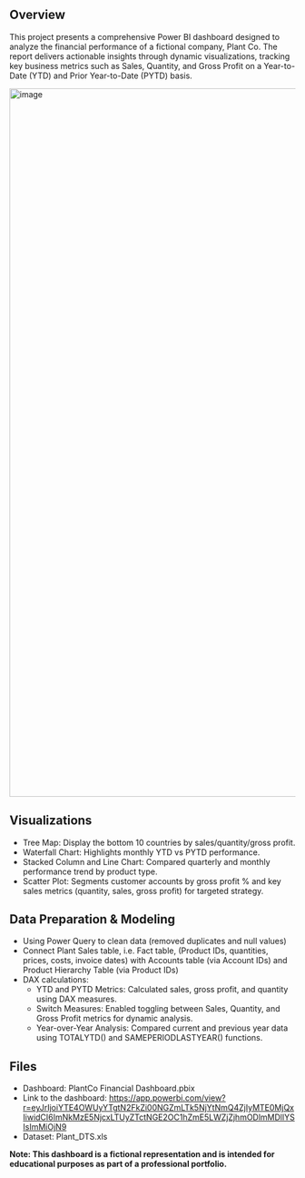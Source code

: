 ## Overview
This project presents a comprehensive Power BI dashboard designed to analyze the financial performance of a fictional company, Plant Co. The report delivers actionable insights through dynamic visualizations, tracking key business metrics such as Sales, Quantity, and Gross Profit on a Year-to-Date (YTD) and Prior Year-to-Date (PYTD) basis.

<img width="1246" alt="image" src="https://github.com/user-attachments/assets/e16cc9dd-6f72-4c2a-a8ad-ba8160434603" />


## Visualizations
* Tree Map: Display the bottom 10 countries by sales/quantity/gross profit.
* Waterfall Chart: Highlights monthly YTD vs PYTD performance.
* Stacked Column and Line Chart: Compared quarterly and monthly performance trend by product type. 
* Scatter Plot: Segments customer accounts by gross profit % and key sales metrics (quantity, sales, gross profit) for targeted strategy. 


## Data Preparation & Modeling
* Using Power Query to clean data (removed duplicates and null values)
* Connect Plant Sales table, i.e. Fact table, (Product IDs, quantities, prices, costs, invoice dates) with Accounts table (via Account IDs) and Product Hierarchy Table (via Product IDs)
* DAX calculations:
  * YTD and PYTD Metrics: Calculated sales, gross profit, and quantity using DAX measures.
  * Switch Measures: Enabled toggling between Sales, Quantity, and Gross Profit metrics for dynamic analysis.
  * Year-over-Year Analysis: Compared current and previous year data using TOTALYTD() and SAMEPERIODLASTYEAR() functions.

## Files
* Dashboard: PlantCo Financial Dashboard.pbix
* Link to the dashboard: https://app.powerbi.com/view?r=eyJrIjoiYTE4OWUyYTgtN2FkZi00NGZmLTk5NjYtNmQ4ZjIyMTE0MjQxIiwidCI6ImNkMzE5NjcxLTUyZTctNGE2OC1hZmE5LWZjZjhmODlmMDllYSIsImMiOjN9
* Dataset: Plant_DTS.xls

**Note: This dashboard is a fictional representation and is intended for educational purposes as part of a professional portfolio.**
